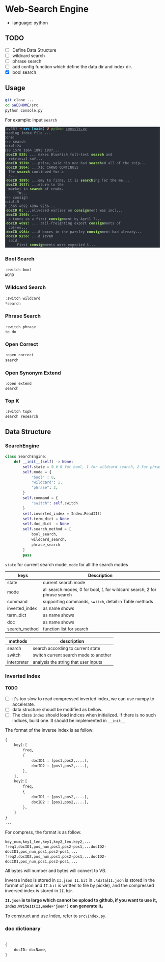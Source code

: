 # Web-Search Engine
- language: python

## TODO

- [ ] Define Data Structure
- [ ] wildcard search
- [ ] phrase search
- [ ] add config function which define the data dir and index dir.
- [x] bool search

## Usage

```sh
git clone ...
cd $WEBHOME/src 
python console.py
```

For example:
input `search`

![](./image/2022-05-20_17-06.png)

### Bool Search

```sh
:switch bool
WORD
```

### Wildcard Search

```sh
:switch wildcard
*search
```

### Phrase Search
```
:switch phrase
to do
```

### Open Correct

```sh
:open correct
saerch 
```

### Open Synonym Extend

```
:open extend
search
```

### Top K
```
:switch topk
search research
```

## Data Structure

### SearchEngine

```python
class SearchEngine:
    def __init__(self) -> None:
        self.state = 0 # 0 for bool, 1 for wildcard search, 2 for phrase search
        self.mode = {
            "bool" : 0,
            "wildcard": 1,
            "phrase": 2,
        }
        self.command = {
            "switch": self.switch
        }
        self.inverted_index = Index.ReadII()
        self.term_dict = None
        self.doc_dict  = None
        self.search_method = [
            bool_search,
            wildcard_search,
            phrase_search
        ]
        pass

```
    
`state` for current search mode, `mode` for all the search modes

| keys           | Description                                                              |
| -------------- | ------------------------------------------------------------------------ |
| state          | current search mode                                                      |
| mode           | all search modes, 0 for bool, 1 for wildcard search, 2 for phrase search |
| command        | supporting commands, `switch`, detail in Table methods                   |
| inverted_index | as name shows                                                            |
| term_dict      | as name shows                                                            |
| doc            | as name shows                                                            |
| search_method  | function list for  search                                                |

| methods     | description                           |
| ----------- | ------------------------------------- |
| search      | search according to current state     |
| switch      | switch current search mode to another |
| interpreter | analysis the string that user inputs  |

### Inverted Index

#### TODO
- [ ] it's too slow to read compressed inverted index, we can use numpy to accelerate.
- [ ] data structure shoudl be modified as bellow. 
- [ ] The class `Index` should load indices when initialized. If there is no such indices, build one. It should be implemented in `__init__`

The format of the inverse index is as follow:

```python
{
	key1:[
        freq,
        {
            docID1 : [pos1,pos2,....],
            docID2 : [pos1,pos2,....],
        },
    ],
    key2:[
        freq,
        {
            docID1 : [pos1,pos2,....],
            docID2 : [pos1,pos2,....],
        },
    ]
}
...
```

For compress, the format is as follow:

```
key_num,key1_len,key1,key2_len,key2,...
freq1,docID1,pos_num,pos1,pos2-pos1,...docID2-docID1,pos_num,pos1,pos2-pos1,...
freq2,docID2,pos_num,pos1,pos2-pos1,...docID2-docID1,pos_num,pos1,pos2-pos1,...
```

All bytes will number and bytes will convert to VB.

Inverse index is stored in ``II.json II.bit`` in ``.\data``(``II.json`` is stored in the format of json and ``II.bit`` is written to file by pickle), and the compressed inversed index is stored in ``II.bin``

**``II.json`` is to large which cannot be upload to github, if you want to use it, ``Index.WriteII(II,mode='json')`` can generate it。**

To construct and use Index, refer to ``src\Index.py``.

### doc dictionary

```python

{
    docID: docName, 
}

```